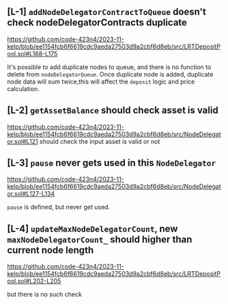 ## [L-1] `addNodeDelegatorContractToQueue` doesn't check nodeDelegatorContracts duplicate
https://github.com/code-423n4/2023-11-kelp/blob/ee1154fcb6f6619cdc9aeda27503d9a2cbf6d8eb/src/LRTDepositPool.sol#L168-L175

 It's possible to add  duplicate nodes to queue, and there is no function to delete from  `nodeDelegatorQueue`.  Once duplicate node is added, duplicate node data will sum twice,this will affect the `deposit` logic and price calculation.


## [L-2] `getAssetBalance` should check asset is valid 
https://github.com/code-423n4/2023-11-kelp/blob/ee1154fcb6f6619cdc9aeda27503d9a2cbf6d8eb/src/NodeDelegator.sol#L121
should check  the input asset is valid or not 

## [L-3]  `pause` never gets used  in this `NodeDelegator`
https://github.com/code-423n4/2023-11-kelp/blob/ee1154fcb6f6619cdc9aeda27503d9a2cbf6d8eb/src/NodeDelegator.sol#L127-L134

`pause` is defined, but never get used.

## [L-4] `updateMaxNodeDelegatorCount`, new `maxNodeDelegatorCount_` should higher than current node length
https://github.com/code-423n4/2023-11-kelp/blob/ee1154fcb6f6619cdc9aeda27503d9a2cbf6d8eb/src/LRTDepositPool.sol#L202-L205

but there is no such check 

